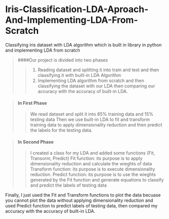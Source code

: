 # Iris-Classification-LDA-Aproach-And-Implementing-LDA-From-Scratch
Classifying iris dataset with LDA algorithm which is built in library in python and implementing LDA from scratch

> ####Our project is divided into two phases
>> 1) Reading dataset and splitting it into train and test and then classifying it with built-in LDA Algorithm
>> 2) Implementing LDA algorithm from scratch and then classifying the dataset with our LDA then comparing our accuracy with the accuracy of built-in LDA.

> #### In First Phase
>> We read dataset and split it into 85% training data and 15% testing data
>> Then we use built-in LDA to fit and transform training data to apply dimensionality reduction and then predict the labels for the testing data.

> #### In Second Phase
>> I created a class for my LDA and added some functions (Fit, Transorm, Predict)
>> Fit function: its purpose is to apply dimensionality reduction and calculate the wieghts of data
>> Transform function: its purpose is to execute dimensionality reduction.
>> Predict function: its purpose is to use the wieghts generated by the Fit function and generate equations to classify and predict the labels of testing data

Finally, I just used the Fit and Transform functions to plot the data becuase you cannot plot the data without applying dimensionality reduction and used Predict function to predict labels of testing data, then compared my accuracy with the accuracy of built-in LDA.
